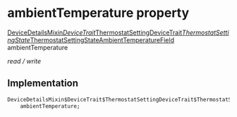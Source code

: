 


# ambientTemperature property






[DeviceDetailsMixin$DeviceTrait$ThermostatSettingDeviceTrait$ThermostatSettingState$ThermostatSettingStateAmbientTemperatureField](../../graphql_devices_device_query.graphql/DeviceDetailsMixin$DeviceTrait$ThermostatSettingDeviceTrait$ThermostatSettingState$ThermostatSettingStateAmbientTemperatureField-class.md) ambientTemperature
  
_read / write_






## Implementation

```dart
DeviceDetailsMixin$DeviceTrait$ThermostatSettingDeviceTrait$ThermostatSettingState$ThermostatSettingStateAmbientTemperatureField
    ambientTemperature;


```







